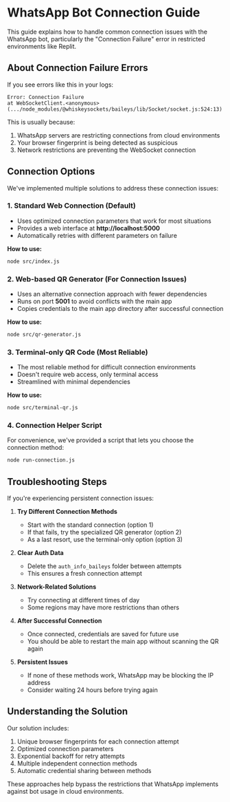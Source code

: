 # WhatsApp Bot Connection Guide

This guide explains how to handle common connection issues with the WhatsApp bot, particularly the "Connection Failure" error in restricted environments like Replit.

## About Connection Failure Errors

If you see errors like this in your logs:
```
Error: Connection Failure
at WebSocketClient.<anonymous> (.../node_modules/@whiskeysockets/baileys/lib/Socket/socket.js:524:13)
```

This is usually because:
1. WhatsApp servers are restricting connections from cloud environments
2. Your browser fingerprint is being detected as suspicious
3. Network restrictions are preventing the WebSocket connection

## Connection Options

We've implemented multiple solutions to address these connection issues:

### 1. Standard Web Connection (Default)

- Uses optimized connection parameters that work for most situations
- Provides a web interface at **http://localhost:5000**
- Automatically retries with different parameters on failure

**How to use:** 
```bash
node src/index.js
```

### 2. Web-based QR Generator (For Connection Issues)

- Uses an alternative connection approach with fewer dependencies
- Runs on port **5001** to avoid conflicts with the main app
- Copies credentials to the main app directory after successful connection

**How to use:**
```bash
node src/qr-generator.js
```

### 3. Terminal-only QR Code (Most Reliable)

- The most reliable method for difficult connection environments
- Doesn't require web access, only terminal access
- Streamlined with minimal dependencies

**How to use:**
```bash
node src/terminal-qr.js
```

### 4. Connection Helper Script

For convenience, we've provided a script that lets you choose the connection method:

```bash
node run-connection.js
```

## Troubleshooting Steps

If you're experiencing persistent connection issues:

1. **Try Different Connection Methods**
   - Start with the standard connection (option 1)
   - If that fails, try the specialized QR generator (option 2)
   - As a last resort, use the terminal-only option (option 3)

2. **Clear Auth Data**
   - Delete the `auth_info_baileys` folder between attempts
   - This ensures a fresh connection attempt

3. **Network-Related Solutions**
   - Try connecting at different times of day
   - Some regions may have more restrictions than others

4. **After Successful Connection**
   - Once connected, credentials are saved for future use
   - You should be able to restart the main app without scanning the QR again

5. **Persistent Issues**
   - If none of these methods work, WhatsApp may be blocking the IP address
   - Consider waiting 24 hours before trying again

## Understanding the Solution

Our solution includes:
1. Unique browser fingerprints for each connection attempt
2. Optimized connection parameters
3. Exponential backoff for retry attempts
4. Multiple independent connection methods
5. Automatic credential sharing between methods

These approaches help bypass the restrictions that WhatsApp implements against bot usage in cloud environments.